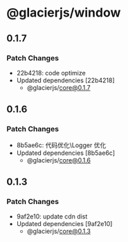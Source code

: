 # @glacierjs/window

## 0.1.7

### Patch Changes

- 22b4218: code optimize
- Updated dependencies [22b4218]
  - @glacierjs/core@0.1.7

## 0.1.6

### Patch Changes

- 8b5ae6c: 代码优化\Logger 优化
- Updated dependencies [8b5ae6c]
  - @glacierjs/core@0.1.6

## 0.1.3

### Patch Changes

- 9af2e10: update cdn dist
- Updated dependencies [9af2e10]
  - @glacierjs/core@0.1.3
